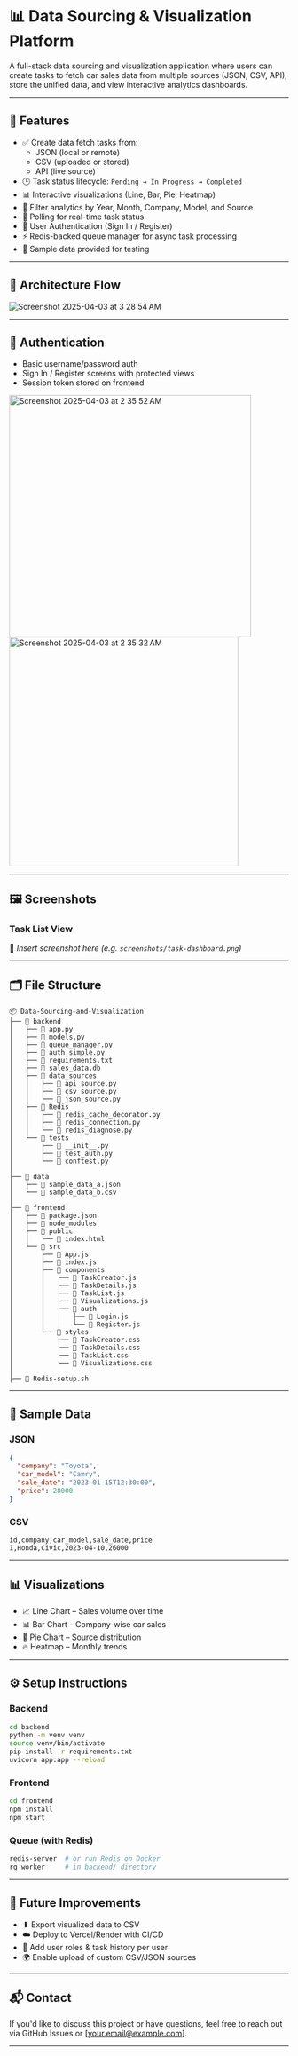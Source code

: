 
# 📊 Data Sourcing & Visualization Platform

A full-stack data sourcing and visualization application where users can create tasks to fetch car sales data from multiple sources (JSON, CSV, API), store the unified data, and view interactive analytics dashboards.

---

## 🌟 Features

- ✅ Create data fetch tasks from:
  - JSON (local or remote)
  - CSV (uploaded or stored)
  - API (live source)
- 🕒 Task status lifecycle: `Pending → In Progress → Completed`
- 📊 Interactive visualizations (Line, Bar, Pie, Heatmap)
- 🧠 Filter analytics by Year, Month, Company, Model, and Source
- 🔁 Polling for real-time task status
- 🔐 User Authentication (Sign In / Register)
- ⚡ Redis-backed queue manager for async task processing
- 🧪 Sample data provided for testing

---

## 🧱 Architecture Flow

![Screenshot 2025-04-03 at 3 28 54 AM](https://github.com/user-attachments/assets/11ea881c-e289-4773-8034-cb0ef3519822)


---

## 🔑 Authentication

- Basic username/password auth
- Sign In / Register screens with protected views
- Session token stored on frontend
<img width="436" alt="Screenshot 2025-04-03 at 2 35 52 AM" src="https://github.com/user-attachments/assets/e90f5bcc-3c60-45ba-9598-3107474a5b71" />

<img width="413" alt="Screenshot 2025-04-03 at 2 35 32 AM" src="https://github.com/user-attachments/assets/d769ca2b-6a90-4969-b5df-a4880276948e" />


---

## 🖼️ Screenshots

### Task List View
📸 _Insert screenshot here (e.g. `screenshots/task-dashboard.png`)_

---

## 🗂 File Structure

```
📦 Data-Sourcing-and-Visualization
├── 📁 backend
│   ├── 📄 app.py
│   ├── 📄 models.py
│   ├── 📄 queue_manager.py
│   ├── 📄 auth_simple.py
│   ├── 📄 requirements.txt
│   ├── 📄 sales_data.db
│   ├── 📁 data_sources
│   │   ├── 📄 api_source.py
│   │   ├── 📄 csv_source.py
│   │   └── 📄 json_source.py
│   ├── 📁 Redis
│   │   ├── 📄 redis_cache_decorator.py
│   │   ├── 📄 redis_connection.py
│   │   └── 📄 redis_diagnose.py
│   └── 📁 tests
│       ├── 📄 __init__.py
│       ├── 📄 test_auth.py
│       └── 📄 conftest.py
│
├── 📁 data
│   ├── 📄 sample_data_a.json
│   └── 📄 sample_data_b.csv
│
├── 📁 frontend
│   ├── 📄 package.json
│   ├── 📁 node_modules
│   ├── 📁 public
│   │   └── 📄 index.html
│   └── 📁 src
│       ├── 📄 App.js
│       ├── 📄 index.js
│       ├── 📁 components
│       │   ├── 📄 TaskCreator.js
│       │   ├── 📄 TaskDetails.js
│       │   ├── 📄 TaskList.js
│       │   ├── 📄 Visualizations.js
│       │   ├── 📁 auth
│       │   │   ├── 📄 Login.js
│       │   │   └── 📄 Register.js
│       └── 📁 styles
│           ├── 📄 TaskCreator.css
│           ├── 📄 TaskDetails.css
│           ├── 📄 TaskList.css
│           └── 📄 Visualizations.css
│
├── 📄 Redis-setup.sh
```

---

## 💾 Sample Data

### JSON

```json
{
  "company": "Toyota",
  "car_model": "Camry",
  "sale_date": "2023-01-15T12:30:00",
  "price": 28000
}
```

### CSV

```csv
id,company,car_model,sale_date,price
1,Honda,Civic,2023-04-10,26000
```

---

## 📊 Visualizations

- 📈 Line Chart – Sales volume over time
- 📊 Bar Chart – Company-wise car sales
- 🥧 Pie Chart – Source distribution
- 🔥 Heatmap – Monthly trends

---

## ⚙️ Setup Instructions

### Backend
```bash
cd backend
python -m venv venv
source venv/bin/activate
pip install -r requirements.txt
uvicorn app:app --reload
```

### Frontend
```bash
cd frontend
npm install
npm start
```

### Queue (with Redis)
```bash
redis-server  # or run Redis on Docker
rq worker     # in backend/ directory
```

---

## 🧠 Future Improvements

- ⬇ Export visualized data to CSV
- ☁️ Deploy to Vercel/Render with CI/CD
- 👥 Add user roles & task history per user
- 🌍 Enable upload of custom CSV/JSON sources

---

## 📬 Contact

If you'd like to discuss this project or have questions, feel free to reach out via GitHub Issues or [your.email@example.com].

---

